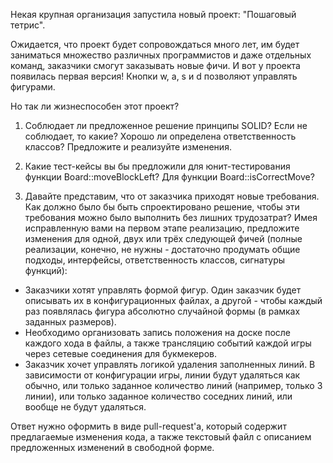 Некая крупная организация запустила новый проект: "Пошаговый тетрис".

Ожидается, что проект будет сопровождаться много лет, им будет заниматься множество различных программистов и даже отдельных команд, заказчики смогут заказывать новые фичи. И вот у проекта появилась первая версия! Кнопки w, a, s и d позволяют управлять фигурами.

Но так ли жизнеспособен этот проект?

1. Соблюдает ли предложенное решение принципы SOLID? Если не соблюдает, то какие? Хорошо ли определена ответственность классов? Предложите и реализуйте изменения.

2. Какие тест-кейсы вы бы предложили для юнит-тестирования функции Board::moveBlockLeft? Для функции Board::isCorrectMove?

3. Давайте представим, что от заказчика приходят новые требования. Как должно было бы быть спроектировано решение, чтобы эти требования можно было выполнить без лишних трудозатрат? Имея исправленную вами на первом этапе реализацию, предложите изменения для одной, двух или трёх следующей фичей (полные реализации, конечно, не нужны - достаточно продумать общие подходы, интерфейсы, ответственность классов, сигнатуры функций):

- Заказчики хотят управлять формой фигур. Один заказчик будет описывать их в конфигурационных файлах, а другой - чтобы каждый раз появлялась фигура абсолютно случайной формы (в рамках заданных размеров).
- Необходимо организовать запись положения на доске после каждого хода в файлы, а также трансляцию событий каждой игры через сетевые соединения для букмекеров.
- Заказчик хочет управлять логикой удаления заполненных линий. В зависимости от конфигурации игры, линии будут удаляться как обычно, или только заданное количество линий (например, только 3 линии), или только заданное количество соседних линий, или вообще не будут удаляться.

Ответ нужно оформить в виде pull-request'а, который содержит предлагаемые изменения кода, а также текстовый файл с описанием предложенных изменений в свободной форме.
